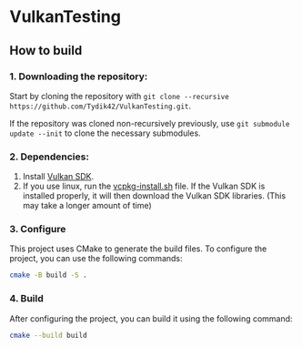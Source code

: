 # VulkanTesting

## How to build

### 1. Downloading the repository:

Start by cloning the repository with `git clone --recursive https://github.com/Tydik42/VulkanTesting.git`.

If the repository was cloned non-recursively previously, use `git submodule update --init` to clone the necessary submodules.

### 2. Dependencies:

1. Install [Vulkan SDK](https://vulkan.lunarg.com/sdk/home).
2. If you use linux, run the [vcpkg-install.sh](https://github.com/Tydik42/VulkanTesting/blob/main/scripts/vcpkg-install.sh) file. If the Vulkan SDK is installed properly, it will then download the Vulkan SDK libraries. (This may take a longer amount of time)

### 3. Configure

This project uses CMake to generate the build files. To configure the project, you can use
the following commands:

```bash
cmake -B build -S .
```

### 4. Build

After configuring the project, you can build it using the following command:

```bash
cmake --build build
```
